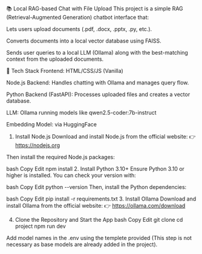 📚 Local RAG-based Chat with File Upload
This project is a simple RAG (Retrieval-Augmented Generation) chatbot interface that:

Lets users upload documents (.pdf, .docx, .pptx, .py, etc.).

Converts documents into a local vector database using FAISS.

Sends user queries to a local LLM (Ollama) along with the best-matching context from the uploaded documents.

🔧 Tech Stack
Frontend: HTML/CSS/JS (Vanilla)

Node.js Backend: Handles chatting with Ollama and manages query flow.

Python Backend (FastAPI): Processes uploaded files and creates a vector database.

LLM: Ollama running models like qwen2.5-coder:7b-instruct

Embedding Model: via HuggingFace

1. Install Node.js
Download and install Node.js from the official website:
👉 https://nodejs.org

Then install the required Node.js packages:

bash
Copy
Edit
npm install
2. Install Python 3.10+
Ensure Python 3.10 or higher is installed. You can check your version with:

bash
Copy
Edit
python --version
Then, install the Python dependencies:

bash
Copy
Edit
pip install -r requirements.txt
3. Install Ollama
Download and install Ollama from the official website:
👉 https://ollama.com/download

4. Clone the Repository and Start the App
bash
Copy
Edit
git clone 
cd project
npm run dev

Add model names in the .env using the templete provided (This step is not necessary as base models are already added in the project).